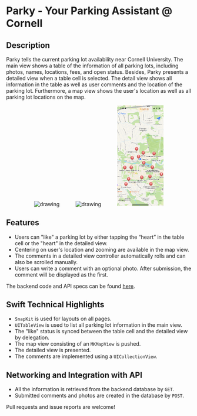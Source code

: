 # Parky - Your Parking Assistant @ Cornell

## Description

Parky tells the current parking lot availability near Cornell University. The main view shows a table of the information of all parking lots, including photos, names, locations, fees, and open status. Besides, Parky presents a detailed view when a table cell is selected. The detail view shows all information in the table as well as user comments and the location of the parking lot. Furthermore, a map view shows the user's location as well as all parking lot locations on the map.

<p align="center">
  <img src="screenShots/tableView.png" alt="drawing" width="25%" hspace="20"/>
  <img src="screenShots/detailView.png" alt="drawing" width="25%" hspace="20"/>
  <img src="screenShots/mapView.png" alt="drawing" width="25%" hspace="20"/>
</p>

## Features

- Users can "like" a parking lot by either tapping the “heart” in the table cell or the "heart" in the detailed view.
- Centering on user's location and zooming are available in the map view.
- The comments in a detailed view controller automatically rolls and can also be scrolled manually. 
- Users can write a comment with an optional photo. After submission, the comment will be displayed as the first.

The backend code and API specs can be found [here](https://github.com/vcccaat/Cornell-Parking).

## Swift Technical Highlights

- `SnapKit` is used for layouts on all pages.
- `UITableView` is used to list all parking lot information in the main view.
- The "like" status is synced between the table cell and the detailed view by delegation.
- The map view consisting of an `MKMapView` is pushed.
- The detailed view is presented.
- The comments are implemented using a `UICollectionView`.

## Networking and Integration with API
- All the information is retrieved from the backend database by `GET`.
- Submitted comments and photos are created in the database by `POST`.

Pull requests and issue reports are welcome!


